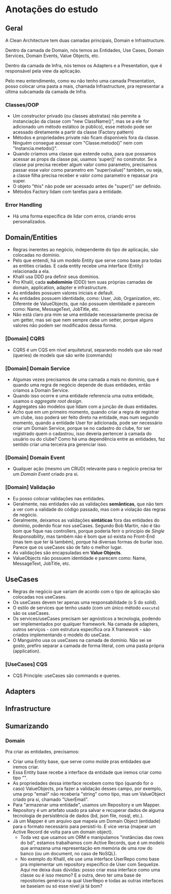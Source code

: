 # Anotações do estudo

## Geral

A Clean Architecture tem duas camadas principais, Domain e Infrastructure.

Dentro da camada de Domain, nós temos as Entidades, Use Cases, Domain Services, Domain Events, Value Objects, etc.

Dentro da camada de Infra, nós temos os Adapters e a Presentation, que é responsável pela view da aplicação.

Pelo meu entendimento, como eu não tenho uma camada Presentation, posso colocar uma pasta a mais, chamada Infrastructure, pra representar a última subcamada da camada de Infra.

### Classes/OOP

- Um constructor privado (ou classes abstratas) não permite a instanciação da classe com "new ClassName()", mas se a ele for adicionado um método estático (e público), esse método pode ser acessado diretamente a partir da classe (Factory pattern)
- Métodos e propriedades private não ficam disponíveis fora da classe. Ninguém consegue acessar com "Classe.metodo()" nem com "Instancia.metodo()".
- Quando criamos uma classe que estende outra, para que possamos acessar as props da classe pai, usamos 'super()' no construtor. Se a classe pai precisa receber algum valor como parametro, precisamos passar esse valor como parametro em "super(value)" também, ou seja, a classe filha precisa receber e valor como parametro e repassar pra super.
- O objeto "this" não pode ser acessado antes de "super()" ser definido.
- Métodos Factory lidam com tarefas para a entidade.


### Error Handling

- Há uma forma específica de lidar com erros, criando erros personalizados.
## Domain/Entities

- Regras inerentes ao negócio, independente do tipo de aplicação, são colocadas no domínio.
- Pelo que entendi, há um modelo Entity que serve como base pra todas as entities criadas. E cada entity recebe uma interface (Entity<interface>) relacionada a ela.
- Khalil usa DDD pra definir seus domínios.
- Pro Khalil, cada **subdomínio** (DDD) tem suas próprias camadas de domain, application, adapter e infrastructure.
- As entidades possuem valores iniciais e default.
- As entidades possuem identidade, como: User, Job, Organization, etc. Diferente de ValueObjects, que não possuem identidade e parecem como: Name, MessageText, JobTitle, etc.
- Não está claro pra mim se uma entidade necessariamente precisa de um getter, mas sei que nem sempre cabe um setter, porque alguns valores não podem ser modificados dessa forma.

### [Domain] CQRS

- CQRS é um CQS em nível arquitetural, separando models que são read (queries) de models que são write (commands)

### [Domain] Domain Service

- Algumas vezes precisamos de uma camada a mais no domínio, que é quando uma regra de negócio depende de duas entidades, então criamos a Domain Service.
- Quando isso ocorre e uma entidade referencia uma outra entidade, usamos o *aggregate root design*.
- Aggregates são modelos que lidam com a junção de duas entidades.
- Acho que em um primeiro momento, quando criar a regra de registrar um clube, isso poderá ser feito direto na entidade, mas num segundo momento, quando a entidade User for adicionada, pode ser necessário criar um Domain Service, porque se no cadastro do clube, for ser registrado quem o cadastrou, isso deveria pertencer à camada do usuário ou do clube? Como há uma dependência entre as entidades, faz sentido criar uma terceira pra gerenciar isso.

### [Domain] Domain Event

- Qualquer ação (mesmo um CRUD) relevante para o negócio precisa ter um *Domain Event* criado pra si.

### [Domain] Validação

- Eu posso colocar validações nas entidades.
- Geralmente, nas entidades vão as validações **semânticas**, que não tem a ver com a validade do código passado, mas com a violação das regras de negócio.
- Geralmente, deixamos as validações **sintáticas** fora das entidades do domínio, podendo ficar nos useCases. Segundo Bob Martin, não é tão bom que fique nas controllers, porque poderia ferir o princípio de *Single Responsability*, mas também não é bom que *só* exista no Front-End (mas tem que ter lá também), porque há diversas formas de burlar isso. Parece que os useCases são de fato o melhor lugar.
- As validações são encapsuladas em **Value Objects**.
- ValueObjects não possuem identidade e parecem como: Name, MessageText, JobTitle, etc.

## UseCases

- Regras de negócio que variam de acordo com o tipo de aplicação são colocadas nos useCases.
- Os useCases devem ter apenas uma responsabilidade (o S do solid).
- O estilo de services que tenho usado (com um único método `execute`) são os useCases.
- Os services/useCases precisam ser agnósticos a tecnologia, podendo ser implementados por qualquer framework. Na camada de adapters, outros serviços - com estrutura específica ora X framework - são criados implementando o modelo do useCase.
- O Manguinho usa os useCases na camada de domínio. Não sei se gosto, prefiro separar a camada de forma literal, com uma pasta própria (application).

### [UseCases] CQS

- CQS Principle: useCases são commands e queries.

## Adapters

## Infrastructure


## Sumarizando

### Domain

Pra criar as entidades, precisamos:
- Criar uma Entity base, que serve como molde pras entidades que iremos criar.
- Essa Entity base recebe a interface da entidade que iremos criar como tipo "<IEntidadeProps>".
- As propriedades dessa interface recebem como tipo (quando for o caso) ValueObjects, pra fazer a validação desses campo, por exemplo, uma prop "email" não receberia "string" como tipo, mas um ValueObject criado pra si, chamado "UserEmail".
- Para "armazenar uma entidade", usamos um Repository e um Mapper.
- Repository é um artefato usado pra salvar e recuperar dados de alguma tecnologia de persistência de dados (bd, json file, nosql, etc.).
- Já um Mapper é um arquivo que mapeia um Domain Object (entidade) para o formato necessário para persistí-lo. E vice versa (mapear um Active Record de volta para um domain object).
  - Toda vez que usamos um ORM e manipulamos "instâncias das rows do bd", estamos trabalhamos com Active Records, que é um modelo que armazena uma representação em memória de uma row do banco (ou um document, no caso de NoSQL).
  - No exemplo do Khalil, ele use uma interface UserRepo como base pra implementar um repository específico de User com Sequelize. Aqui me deixa duas dúvidas: posso criar essa interface como uma classe ou é isso mesmo? E a outra, devo ter uma base de repositories genérica na qual UserRepo e todas as outras interfaces se baseiam ou só esse nível já tá bom?